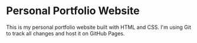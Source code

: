 # Personal Portfolio Website

This is my personal portfolio website built with HTML and CSS. I'm using Git to track all changes and host it on GitHub Pages.
